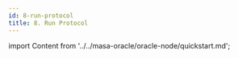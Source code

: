 ```yaml
---
id: 8-run-protocol
title: 8. Run Protocol
---
```


import Content from '../../masa-oracle/oracle-node/quickstart.md';

<Content />
